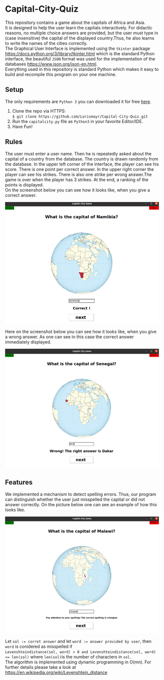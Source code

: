 # Capital-City-Quiz
This repository contains a game about the capitals of Africa and Asia.  
It is designed to help the user learn the capitals interactively. For didactic reasons, no multiple choice answers are provided, but the user must type in (case insensitive) the capital of the displayed country.Thus, he also learns to write the names of the cities correctly.  
The Graphical User Interface is implemented using the `tkinter` package https://docs.python.org/3/library/tkinter.html which is the standard Python interface, the beautiful `JSON` format was used for the implementation of the databases https://www.json.org/json-en.html.   
Everything used in this repository is standard Python which makes it easy to build and recompile this program on your one machine.

## Setup
The only requirements are `Python 3` you can downloaded it for free [here](https://www.python.org/downloads/).
1. Clone the repo via HTTPS:  
`$ git clone https://github.com/Lorismayr/Capital-City-Quiz.git`  
2. Run the `capitalcity.py` file as `Python3` in your favorite Editor/IDE.
3. Have Fun!



## Rules
The user must enter a user name. Then he is repeatedly asked about the capital of a country from the database. The country is drawn randomly from the database. In the upper left corner of the interface, the player  can see his score. There is one point per correct answer. In the upper right corner the player can see his strikes. There is also one strike per wrong answer.The game is over when the player has 3 strikes. At the end, a ranking of the points is displayed.  
On the screenshot below you can see how it looks like, when you give a correct answer.
<p align="center">
  <img src="Pictures/correct.png" width="600">
</p>
Here on the screenshot below you can see how it looks like, when you give a wrong answer. As one can see in this case the correct answer immediately displayed.
<p align="center">
  <img src="Pictures/wrong2.png" width="600">
</p>

## Features
We implemented a mechanism to detect spelling errors. Thus, our program can distinguish whether the user just misspelled the capital or did not answer correctly. On the picture below one can see an example of how this looks like.
<p align="center">
  <img src="Pictures/spelling.png" width="600">
</p>   
  
    
    


Let `sol := corret answer` and let `word := answer provided by user`, then `word` is conidered as misspelled if  
`Levenshteindistance(sol, word) > 0 and Levenshteindistance(sol, word) <= len(sol)` where `len(sol)`is the number of characters in `sol`.  
The algorithm is implemented using dynamic programming in O(mn). For further details please take a look at https://en.wikipedia.org/wiki/Levenshtein_distance





